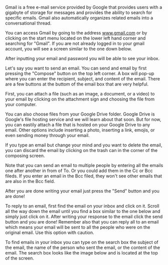 Gmail is a free e-mail service provided by Google that provides users with a gigabyte of storage for messages and provides the ability to search for specific emails. Gmail also automatically organizes related emails into a conversational thread.

You can access Gmail by going to the address www.gmail.com or by clicking on the start menu located on the lower left hand corner and searching for "Gmail". If you are not already logged in to your gmail account, you will see a screen similar to the one down below.

After inputting your email and password you will be able to see your inbox.

Let's say you want to send an email. You can send and email by first pressing the "Compose" button on the top left corner. A box will pop-up where you can enter the recipient, subject, and content of the email. There are a few buttons at the buttom of the email box that are very helpful. 

First, you can attach a file (such as an image, a document, or a video) to your email by clicking on the attachment sign and choosing the file from your computer.

You can also choose files from your Google Drive folder. Google Drive is Google's file hosting service and we will learn about that soon. But for now, you can eastily attach a file that is hosted on your Google Drive to any email. Other options include inserting a photo, inserting a link, emojis, or even sending money through your email.

If you type an email but change your mind and you want to delete the email, you can discard the email by clicking on the trash can in the corner of the composing screen.

Note that you can send an email to multiple people by entering all the emails one after another in from of To. Or you could add them in the Cc or Bcc fileds. If you enter an email in the Bcc filed, they won't see other emails that are also in the Bcc field.

After you are done writing your email just press the "Send" button and you are done!

To reply to an email, first find the email on your inbox and click on it. Scroll all the way down the email until you find a box similar to the one below and simply just click on it. After writing your response to the email click the send button and you are done! Remember also that you can reply all to an email which means your email will be sent to all the people who were on the original email. Use this option with caution.

To find emails in your inbox you can type on the search box the subject of the email, the name of the person who sent the email, or the content of the email. The search box looks like the image below and is located at the top of the screen.
